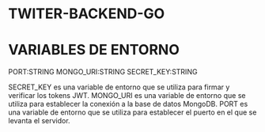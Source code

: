 #  TWITER-BACKEND-GO

# VARIABLES DE ENTORNO
PORT:STRING
MONGO_URI:STRING
SECRET_KEY:STRING

SECRET_KEY es una variable de entorno que se utiliza para firmar y verificar los tokens JWT.
MONGO_URI es una variable de entorno que se utiliza para establecer la conexión a la base de datos MongoDB.
PORT es una variable de entorno que se utiliza para establecer el puerto en el que se levanta el servidor.